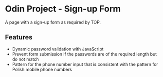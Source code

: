 # Odin Project - Sign-up Form
A page with a sign-up form as required by TOP.

## Features
* Dynamic password validation with JavaScript
* Prevent form submission if the passwords are of the required length but do not match
* Pattern for the phone number input that is consistent with the pattern for Polish mobile phone numbers